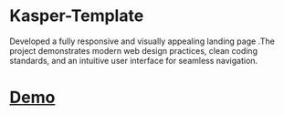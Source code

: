 # Kasper-Template
Developed a fully responsive and visually appealing landing page .The project demonstrates modern web design practices, clean coding standards, and an 
intuitive user interface for seamless navigation. 




# [Demo](https://ahmedhamdy678.github.io/Kasper-Template/) 
